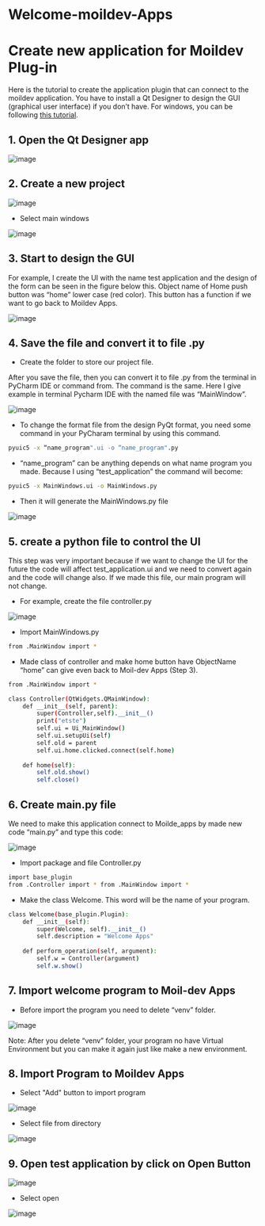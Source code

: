 # Welcome-moildev-Apps
# **Create new application** for Moildev Plug-in

Here is the tutorial to create the application plugin that can connect to the moildev application. You have to install a Qt Designer to design the GUI (graphical user interface) if you don’t have. For windows, you can be following [this tutorial](https://build-system.fman.io/qt-designer-download). 

## 1. Open the Qt Designer app

![image](https://user-images.githubusercontent.com/58238736/115769782-7ff8a180-a3de-11eb-8e16-365d641083cc.png)

## 2. Create a new project

![image](https://user-images.githubusercontent.com/58238736/115769806-8be46380-a3de-11eb-83c4-d31bd344bfce.png)

- Select main windows

![image](https://user-images.githubusercontent.com/58238736/115769858-9bfc4300-a3de-11eb-81a1-a0f69af9e29a.png)

## 3. Start to design the GUI 

For example, I create the UI with the name test application and the design of the form can be seen in the figure below this. Object name of Home push button was “home” lower case (red color). This button has a function if we want to go back to Moildev Apps. 

![image](https://user-images.githubusercontent.com/58238736/115769891-a6b6d800-a3de-11eb-8641-2caf85fc4e6e.png)

## 4. Save the file and convert it to file .py 

- Create the folder to store our project file. 

After you save the file, then you can convert it to file .py from the terminal in PyCharm IDE or command from. The command is the same. Here I give example in terminal Pycharm IDE with the named file was “MainWindow”.

![image](https://user-images.githubusercontent.com/58238736/115769957-b7ffe480-a3de-11eb-8c00-129bbd70919c.png)

- To change the format file from the design PyQt format, you need some command in your PyCharam terminal by using this command. 

```bash
pyuic5 -x “name_program".ui -o “name_program".py
```

- “name_program” can be anything depends on what name program you made. Because I using “test_application” the command will become: 

```bash
pyuic5 -x MainWindows.ui -o MainWindows.py
```

- Then it will generate the MainWindows.py file 

![image](https://user-images.githubusercontent.com/58238736/115770007-c2ba7980-a3de-11eb-9d47-94b9d952ae6d.png)

## 5. create a python file to control the UI

This step was very important because if we want to change the UI for the future the code will affect test_application.ui and we need to convert again and the code will change also. If we made this file, our main program will not change. 

- For example, create the file controller.py 

![image](https://user-images.githubusercontent.com/58238736/115770067-cf3ed200-a3de-11eb-92bf-8527f051de97.png)

- Import MainWindows.py 

```bash
from .MainWindow import * 
```

- Made class of controller and make home button have ObjectName “home” can give even back to Moil-dev Apps (Step 3). 

```bash
from .MainWindow import * 

class Controller(QtWidgets.QMainWindow): 
    def __init__(self, parent): 
        super(Controller,self).__init__() 
        print("etste") 
        self.ui = Ui_MainWindow() 
        self.ui.setupUi(self) 
        self.old = parent 
        self.ui.home.clicked.connect(self.home) 
 
    def home(self): 
        self.old.show() 
        self.close() 
```

## 6. Create main.py file 

We need to make this application connect to Moilde_apps by made new code “main.py” and type this code: 

![image](https://user-images.githubusercontent.com/58238736/115770100-d82fa380-a3de-11eb-8933-1f2a59cf2c10.png)

- Import package and file Controller.py 

```bash
import base_plugin 
from .Controller import * from .MainWindow import * 
```

- Make the class Welcome. This word will be the name of your program. 

```bash
class Welcome(base_plugin.Plugin): 
    def __init__(self): 
        super(Welcome, self).__init__() 
        self.description = "Welcome Apps" 
 
    def perform_operation(self, argument): 
        self.w = Controller(argument) 
        self.w.show() 
```

## 7. Import welcome program to Moil-dev Apps 

- Before import the program you need to delete “venv” folder. 

![image](https://user-images.githubusercontent.com/58238736/115770140-e1b90b80-a3de-11eb-8ea4-03a452cd6c6f.png)

Note: After you delete “venv” folder, your program no have Virtual Environment but you can make it again just like make a new environment. 

## 8. Import Program to Moildev Apps

- Select "Add" button to import program 

![image](https://user-images.githubusercontent.com/58238736/115770157-e8478300-a3de-11eb-92f5-b621a0f4a443.png)

- Select file from directory

![image](https://user-images.githubusercontent.com/58238736/115770193-f2698180-a3de-11eb-88ef-8ce850de7cb7.png)

## 9. Open test application by click on Open Button 

![image](https://user-images.githubusercontent.com/58238736/115770209-fac1bc80-a3de-11eb-894d-bbd51cbef283.png)

- Select open

![image](https://user-images.githubusercontent.com/58238736/115770238-03b28e00-a3df-11eb-98de-54e9ee3f55ea.png)
